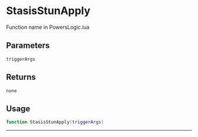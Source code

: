 # StasisStunApply
Function name in PowersLogic.lua
## Parameters
`triggerArgs`
## Returns
`none`
## Usage
```lua
function StasisStunApply(triggerArgs)
```
---

